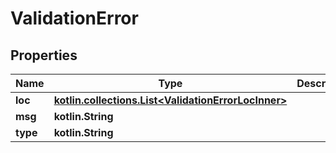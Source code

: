
# ValidationError

## Properties
Name | Type | Description | Notes
------------ | ------------- | ------------- | -------------
**loc** | [**kotlin.collections.List&lt;ValidationErrorLocInner&gt;**](ValidationErrorLocInner.md) |  | 
**msg** | **kotlin.String** |  | 
**type** | **kotlin.String** |  | 



